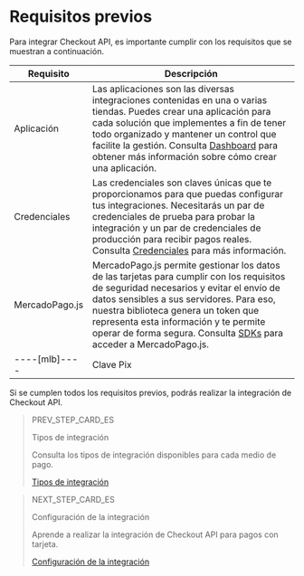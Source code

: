 # Requisitos previos

Para integrar Checkout API, es importante cumplir con los requisitos que se muestran a continuación.


| Requisito  | Descripción  |
| --- | --- |
| Aplicación  | Las aplicaciones son las diversas integraciones contenidas en una o varias tiendas. Puedes crear una aplicación para cada solución que implementes a fin de tener todo organizado y mantener un control que facilite la gestión. Consulta [Dashboard](/developers/es/docs/checkout-api/additional-content/dashboard/introduction) para obtener más información sobre cómo crear una aplicación. |
| Credenciales  | Las credenciales son claves únicas que te proporcionamos para que puedas configurar tus integraciones. Necesitarás un par de credenciales de prueba para probar la integración y un par de credenciales de producción para recibir pagos reales. Consulta [Credenciales](/developers/es/docs/checkout-api/additional-content/credentials) para más información.  |
| MercadoPago.js  | MercadoPago.js permite gestionar los datos de las tarjetas para cumplir con los requisitos de seguridad necesarios y evitar el envío de datos sensibles a sus servidores. Para eso, nuestra biblioteca genera un token que representa esta información y te permite operar de forma segura. Consulta [SDKs](/developers/es/docs/sdks-library/client-side/mp-js-v2) para acceder a MercadoPago.js.  |
----[mlb]---- | Clave Pix  | Si deseas ofrecer pagos a través de Pix, necesitas registrar las claves. Si aún no hiciste, [haz clic aquí](https://www.youtube.com/watch?v=60tApKYVnkA) para obtener más información sobre cómo registrarlas.  | ------------

Si se cumplen todos los requisitos previos, podrás realizar la integración de Checkout API.

> PREV_STEP_CARD_ES
>
> Tipos de integración
>
> Consulta los tipos de integración disponibles para cada medio de pago.
>
> [Tipos de integración](/developers/es/docs/checkout-api/types-of-integration)


> NEXT_STEP_CARD_ES
>
> Configuración de la integración
>
> Aprende a realizar la integración de Checkout API para pagos con tarjeta.
>
> [Configuración de la integración](/developers/es/docs/checkout-api/integration-configuration/card/integrate-via-cardform)
